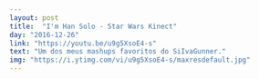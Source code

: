 ```yaml
---
layout: post
title:  "I'm Han Solo - Star Wars Kinect"
day: "2016-12-26" 
link: "https://youtu.be/u9g5XsoE4-s"
text: "Um dos meus mashups favoritos do SiIvaGunner."
img: "https://i.ytimg.com/vi/u9g5XsoE4-s/maxresdefault.jpg"
---
```

